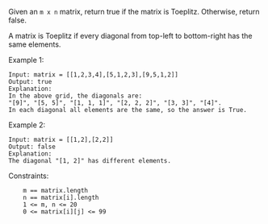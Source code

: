 Given an `m x n` matrix, return true if the matrix is Toeplitz. Otherwise, return false.

A matrix is Toeplitz if every diagonal from top-left to bottom-right has the same elements.

Example 1:

```
Input: matrix = [[1,2,3,4],[5,1,2,3],[9,5,1,2]]
Output: true
Explanation:
In the above grid, the diagonals are:
"[9]", "[5, 5]", "[1, 1, 1]", "[2, 2, 2]", "[3, 3]", "[4]".
In each diagonal all elements are the same, so the answer is True.
```

Example 2:

```
Input: matrix = [[1,2],[2,2]]
Output: false
Explanation:
The diagonal "[1, 2]" has different elements.
```

Constraints:

```
    m == matrix.length
    n == matrix[i].length
    1 <= m, n <= 20
    0 <= matrix[i][j] <= 99
```
